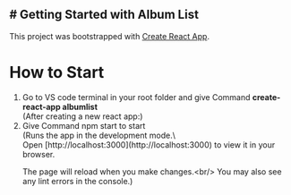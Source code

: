 <h2># Getting Started with Album List</h2>

This project was bootstrapped with [Create React App](https://github.com/facebook/create-react-app).

<h1>How to Start</h1>
<ol>
  <li>Go to VS code terminal in your root folder and give Command <b>create-react-app albumlist</b></li>
  (After creating a new react app:)
  <li>Give Command npm start to start</li>
 (Runs the app in the development mode.\<br/>
Open [http://localhost:3000](http://localhost:3000) to view it in your browser.<br/>

The page will reload when you make changes.\<br/>
You may also see any lint errors in the console.)
  
</ol>







 
